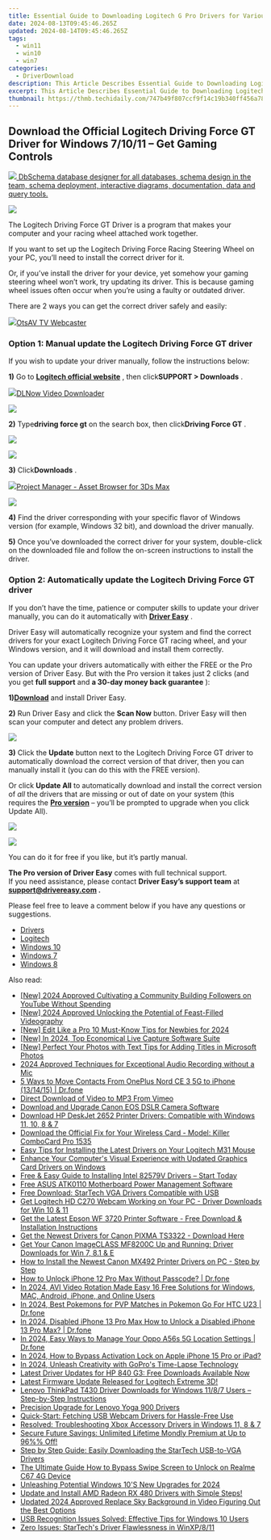 ```yaml
---
title: Essential Guide to Downloading Logitech G Pro Drivers for Various Windows OS (Including Win 11)
date: 2024-08-13T09:45:46.265Z
updated: 2024-08-14T09:45:46.265Z
tags:
  - win11
  - win10
  - win7
categories:
  - DriverDownload
description: This Article Describes Essential Guide to Downloading Logitech G Pro Drivers for Various Windows OS (Including Win 11)
excerpt: This Article Describes Essential Guide to Downloading Logitech G Pro Drivers for Various Windows OS (Including Win 11)
thumbnail: https://thmb.techidaily.com/747b49f807ccf9f14c19b340ff456a78dd6771beaa7f3b2a1e86afcc1230369a.jpg
---
```


## Download the Official Logitech Driving Force GT Driver for Windows 7/10/11 – Get Gaming Controls

<!-- affiliate ads begin -->
<a href="https://shop.dbschema.com/order/checkout.php?PRODS=19867419&QTY=1&AFFILIATE=108875&CART=1"> <img src="https://secure.avangate.com/images/merchant/176b22bab4e94a28619ca2433b2ef241/products/1_icon256.png" border="0">
DbSchema database designer for all databases, schema design in the team, schema deployment, interactive diagrams, documentation, data and query tools. </a>
<!-- affiliate ads end -->
![](https://images.drivereasy.com/wp-content/uploads/2019/10/2019-10-18_14-44-05.jpg)

 The Logitech Driving Force GT Driver is a program that makes your computer and your racing wheel attached work together.

 If you want to set up the Logitech Driving Force Racing Steering Wheel on your PC, you’ll need to install the correct driver for it.

 Or, if you’ve install the driver for your device, yet somehow your gaming steering wheel won’t work, try updating its driver. This is because gaming wheel issues often occur when you’re using a faulty or outdated driver.

There are 2 ways you can get the correct driver safely and easily:

<!-- affiliate ads begin -->
<a href="https://otszone.ots7.com/order/checkout.php?PRODS=4713324&QTY=1&AFFILIATE=108875&CART=1"><img src="https://green.ots7.com/screenshots/OtsAV/OtsAVTV1.90-300x188.jpg" border="0">OtsAV TV Webcaster</a>
<!-- affiliate ads end -->
### Option 1: Manual update the Logitech Driving Force GT driver

 If you wish to update your driver manually, follow the instructions below:

**1)** Go to **[Logitech official website](https://tools.techidaily.com/drivereasy/download/)**  , then click**SUPPORT > Downloads** .

<!-- affiliate ads begin -->
<a href="https://secure.2checkout.com/order/checkout.php?PRODS=4712430&QTY=1&AFFILIATE=108875&CART=1"><img src="https://secure.avangate.com/images/merchant/c404a5adbf90e09631678b13b05d9d7a/products/dlnow_256.png" border="0">DLNow Video Downloader</a>
<!-- affiliate ads end -->
![](https://images.drivereasy.com/wp-content/uploads/2020/01/2020-01-18_12-14-26-10.jpg)

**2)** Type**driving force gt** on the search box, then click**Driving Force GT** .

<!-- affiliate ads begin -->
<a href="https://shop.copernic.com/order/checkout.php?PRODS=41033101&QTY=1&AFFILIATE=108875&CART=1"><img src="https://secure.2checkout.com/images/merchant/8d30aa96e72440759f74bd2306c1fa3d/Copernic-2023-Affiliate-728x90-Elite.png" border="0"></a>
<!-- affiliate ads end -->
![](https://images.drivereasy.com/wp-content/uploads/2020/01/2020-01-18_14-53-25.jpg)

**3)** Click**Downloads** .

<!-- affiliate ads begin -->
<a href="https://secure.2checkout.com/order/checkout.php?PRODS=4709458&QTY=1&AFFILIATE=108875&CART=1"><img src="https://3d-kstudio.com/wp-content/uploads/2019/10/Project-Manager-version-3-1600x900-768x419.jpg" border="0">Project Manager - Asset Browser for 3Ds Max</a>
<!-- affiliate ads end -->
![](https://images.drivereasy.com/wp-content/uploads/2020/01/2020-01-18_14-54-51.jpg)

**4)** Find the driver corresponding with your specific flavor of Windows version (for example, Windows 32 bit), and download the driver manually.

**5)** Once you’ve downloaded the correct driver for your system, double-click on the downloaded file and follow the on-screen instructions to install the driver.

### Option 2: Automatically update the Logitech Driving Force GT driver

 If you don’t have the time, patience or computer skills to update your driver manually, you can do it automatically with **[Driver Easy](https://tools.techidaily.com/drivereasy/download/)**  .

 Driver Easy will automatically recognize your system and find the correct drivers for your exact Logitech Driving Force GT racing wheel, and your Windows version, and it will download and install them correctly.

 You can update your drivers automatically with either the FREE or the Pro version of Driver Easy. But with the Pro version it takes just 2 clicks (and you get **full support** and **a 30-day money back guarantee** ):

 **1)[Download](https://tools.techidaily.com/drivereasy/download/)**  and install Driver Easy.

**2)** Run Driver Easy and click the **Scan Now** button. Driver Easy will then scan your computer and detect any problem drivers.

![](https://images.drivereasy.com/wp-content/uploads/2019/10/2019-10-17_12-11-59-9.jpg)

**3)** Click the **Update**  button next to the Logitech Driving Force GT driver to automatically download the correct version of that driver, then you can manually install it (you can do this with the FREE version).

 Or click **Update All** to automatically download and install the correct version of _all_  the drivers that are missing or out of date on your system (this requires the **[Pro version](https://tools.techidaily.com/drivereasy/download/)**  – you’ll be prompted to upgrade when you click Update All).

<!-- affiliate ads begin -->
<a href="https://store.massmailsoftware.com/order/checkout.php?PRODS=1300375&QTY=1&AFFILIATE=108875&CART=1"><img src="https://secure.avangate.com/images/merchant/dc87c13749315c7217cdc4ac692e704c/banera_for_partners-15_%281%29.jpg" border="0"></a>
<!-- affiliate ads end -->
![](https://images.drivereasy.com/wp-content/uploads/2019/10/2019-10-18_14-41-08.jpg)

 You can do it for free if you like, but it’s partly manual.

**The Pro version of Driver Easy** comes with full technical support.  
 If you need assistance, please contact **Driver Easy’s support team** at **[support@drivereasy.com](https://tools.techidaily.com/drivereasy/download/) .**

 Please feel free to leave a comment below if you have any questions or suggestions.

* [Drivers](https://tools.techidaily.com/drivereasy/download/)
* [Logitech](https://tools.techidaily.com/drivereasy/download/)
* [Windows 10](https://tools.techidaily.com/drivereasy/download/)
* [Windows 7](https://tools.techidaily.com/drivereasy/download/)
* [Windows 8](https://tools.techidaily.com/drivereasy/download/)

<ins class="adsbygoogle"
     style="display:block"
     data-ad-format="autorelaxed"
     data-ad-client="ca-pub-7571918770474297"
     data-ad-slot="1223367746"></ins>



<ins class="adsbygoogle"
     style="display:block"
     data-ad-client="ca-pub-7571918770474297"
     data-ad-slot="8358498916"
     data-ad-format="auto"
     data-full-width-responsive="true"></ins>

<span class="atpl-alsoreadstyle">Also read:</span>
<div><ul>
<li><a href="https://facebook-record-videos.techidaily.com/new-2024-approved-cultivating-a-community-building-followers-on-youtube-without-spending/"><u>[New] 2024 Approved  Cultivating a Community  Building Followers on YouTube Without Spending</u></a></li>
<li><a href="https://youtube-zero.techidaily.com/024-approved-unlocking-the-potential-of-feast-filled-videography/"><u>[New] 2024 Approved  Unlocking the Potential of Feast-Filled Videography</u></a></li>
<li><a href="https://facebook-record-videos.techidaily.com/new-edit-like-a-pro-10-must-know-tips-for-newbies-for-2024/"><u>[New] Edit Like a Pro  10 Must-Know Tips for Newbies for 2024</u></a></li>
<li><a href="https://screen-capture.techidaily.com/new-in-2024-top-economical-live-capture-software-suite/"><u>[New] In 2024, Top Economical Live Capture Software Suite</u></a></li>
<li><a href="https://extra-support.techidaily.com/new-perfect-your-photos-with-text-tips-for-adding-titles-in-microsoft-photos/"><u>[New] Perfect Your Photos with Text  Tips for Adding Titles in Microsoft Photos</u></a></li>
<li><a href="https://youtube-docs.techidaily.com/approved-techniques-for-exceptional-audio-recording-without-a-mic/"><u>2024 Approved  Techniques for Exceptional Audio Recording without a Mic</u></a></li>
<li><a href="https://blog-min.techidaily.com/5-ways-to-move-contacts-from-oneplus-nord-ce-3-5g-to-iphone-131415-drfone-by-drfone-transfer-from-android-transfer-from-android/"><u>5 Ways to Move Contacts From OnePlus Nord CE 3 5G to iPhone (13/14/15) | Dr.fone</u></a></li>
<li><a href="https://vimeo-videos.techidaily.com/direct-download-of-video-to-mp3-from-vimeo/"><u>Direct Download of Video to MP3 From Vimeo</u></a></li>
<li><a href="https://win-amazing.techidaily.com/download-and-upgrade-canon-eos-dslr-camera-software/"><u>Download and Upgrade Canon EOS DSLR Camera Software</u></a></li>
<li><a href="https://win-amazing.techidaily.com/download-hp-deskjet-2652-printer-drivers-compatible-with-windows-11-10-8-and-7/"><u>Download HP DeskJet 2652 Printer Drivers: Compatible with Windows 11, 10, 8 & 7</u></a></li>
<li><a href="https://win-amazing.techidaily.com/download-the-official-fix-for-your-wireless-card-model-killer-combocard-pro-1535/"><u>Download the Official Fix for Your Wireless Card - Model: Killer ComboCard Pro 1535</u></a></li>
<li><a href="https://win-amazing.techidaily.com/easy-tips-for-installing-the-latest-drivers-on-your-logitech-m31-mouse/"><u>Easy Tips for Installing the Latest Drivers on Your Logitech M31 Mouse</u></a></li>
<li><a href="https://win-amazing.techidaily.com/enhance-your-computers-visual-experience-with-updated-graphics-card-drivers-on-windows/"><u>Enhance Your Computer's Visual Experience with Updated Graphics Card Drivers on Windows</u></a></li>
<li><a href="https://win-amazing.techidaily.com/free-and-easy-guide-to-installing-intel-82579v-drivers-start-today/"><u>Free & Easy Guide to Installing Intel 82579V Drivers – Start Today</u></a></li>
<li><a href="https://win-amazing.techidaily.com/free-asus-atk0110-motherboard-power-management-software/"><u>Free ASUS ATK0110 Motherboard Power Management Software</u></a></li>
<li><a href="https://win-amazing.techidaily.com/free-download-startech-vga-drivers-compatible-with-usb/"><u>Free Download: StarTech VGA Drivers Compatible with USB</u></a></li>
<li><a href="https://win-amazing.techidaily.com/get-logitech-hd-c270-webcam-working-on-your-pc-driver-downloads-for-win-10-and-11/"><u>Get Logitech HD C270 Webcam Working on Your PC - Driver Downloads for Win 10 & 11</u></a></li>
<li><a href="https://win-amazing.techidaily.com/get-the-latest-epson-wf-3720-printer-software-free-download-and-installation-instructions/"><u>Get the Latest Epson WF 3720 Printer Software - Free Download & Installation Instructions</u></a></li>
<li><a href="https://win-amazing.techidaily.com/1722960010048-get-the-newest-drivers-for-canon-pixma-ts3322-download-here/"><u>Get the Newest Drivers for Canon PIXMA TS3322 - Download Here</u></a></li>
<li><a href="https://win-amazing.techidaily.com/1722969553004-get-your-canon-imageclass-mf8200c-up-and-running-driver-downloads-for-win-7-81-and-e/"><u>Get Your Canon ImageCLASS MF8200C Up and Running: Driver Downloads for Win 7, 8.1 & E</u></a></li>
<li><a href="https://win-amazing.techidaily.com/how-to-install-the-newest-canon-mx492-printer-drivers-on-pc-step-by-step/"><u>How to Install the Newest Canon MX492 Printer Drivers on PC - Step by Step</u></a></li>
<li><a href="https://iphone-unlock.techidaily.com/how-to-unlock-iphone-12-pro-max-without-passcode-drfone-by-drfone-ios/"><u>How to Unlock iPhone 12 Pro Max Without Passcode? | Dr.fone</u></a></li>
<li><a href="https://ai-driven-video-production.techidaily.com/in-2024-avi-video-rotation-made-easy-16-free-solutions-for-windows-mac-android-iphone-and-online-users/"><u>In 2024, AVI Video Rotation Made Easy 16 Free Solutions for Windows, MAC, Android, iPhone, and Online Users</u></a></li>
<li><a href="https://android-pokemon-go.techidaily.com/in-2024-best-pokemons-for-pvp-matches-in-pokemon-go-for-htc-u23-drfone-by-drfone-virtual-android/"><u>In 2024, Best Pokemons for PVP Matches in Pokemon Go For HTC U23 | Dr.fone</u></a></li>
<li><a href="https://iphone-unlock.techidaily.com/in-2024-disabled-iphone-13-pro-max-how-to-unlock-a-disabled-iphone-13-pro-max-drfone-by-drfone-ios/"><u>In 2024, Disabled iPhone 13 Pro Max How to Unlock a Disabled iPhone 13 Pro Max? | Dr.fone</u></a></li>
<li><a href="https://android-location.techidaily.com/in-2024-easy-ways-to-manage-your-oppo-a56s-5g-location-settings-drfone-by-drfone-virtual/"><u>In 2024, Easy Ways to Manage Your Oppo A56s 5G Location Settings | Dr.fone</u></a></li>
<li><a href="https://activate-lock.techidaily.com/in-2024-how-to-bypass-activation-lock-on-apple-iphone-15-pro-or-ipad-by-drfone-ios/"><u>In 2024, How to Bypass Activation Lock on Apple iPhone 15 Pro or iPad?</u></a></li>
<li><a href="https://fox-direct.techidaily.com/in-2024-unleash-creativity-with-gopros-time-lapse-technology/"><u>In 2024, Unleash Creativity with GoPro's Time-Lapse Technology</u></a></li>
<li><a href="https://win-amazing.techidaily.com/latest-driver-updates-for-hp-840-g3-free-downloads-available-now/"><u>Latest Driver Updates for HP 840 G3: Free Downloads Available Now</u></a></li>
<li><a href="https://win-amazing.techidaily.com/latest-firmware-update-released-for-logitech-extreme-3d/"><u>Latest Firmware Update Released for Logitech Extreme 3D!</u></a></li>
<li><a href="https://win-amazing.techidaily.com/lenovo-thinkpad-t430-driver-downloads-for-windows-1187-users-step-by-step-instructions/"><u>Lenovo ThinkPad T430 Driver Downloads for Windows 11/8/7 Users – Step-by-Step Instructions</u></a></li>
<li><a href="https://driver-install.techidaily.com/precision-upgrade-for-lenovo-yoga-900-drivers/"><u>Precision Upgrade for Lenovo Yoga 900 Drivers</u></a></li>
<li><a href="https://win-amazing.techidaily.com/quick-start-fetching-usb-webcam-drivers-for-hassle-free-use/"><u>Quick-Start: Fetching USB Webcam Drivers for Hassle-Free Use</u></a></li>
<li><a href="https://win-amazing.techidaily.com/resolved-troubleshooting-xbox-accessory-drivers-in-windows-11-8-and-7/"><u>Resolved: Troubleshooting Xbox Accessory Drivers in Windows 11, 8 & 7</u></a></li>
<li><a href="https://mondly-stories.techidaily.com/secure-future-savings-unlimited-lifetime-mondly-premium-at-up-to-96-off/"><u>Secure Future Savings: Unlimited Lifetime Mondly Premium at Up to 96%% Off!</u></a></li>
<li><a href="https://win-amazing.techidaily.com/step-by-step-guide-easily-downloading-the-startech-usb-to-vga-drivers/"><u>Step by Step Guide: Easily Downloading the StarTech USB-to-VGA Drivers</u></a></li>
<li><a href="https://easy-unlock-android.techidaily.com/the-ultimate-guide-how-to-bypass-swipe-screen-to-unlock-on-realme-c67-4g-device-by-drfone-android/"><u>The Ultimate Guide How to Bypass Swipe Screen to Unlock on Realme C67 4G Device</u></a></li>
<li><a href="https://some-approaches.techidaily.com/unleashing-potential-windows-10s-new-upgrades-for-2024/"><u>Unleashing Potential  Windows 10'S New Upgrades for 2024</u></a></li>
<li><a href="https://win-amazing.techidaily.com/update-and-install-amd-radeon-rx-480-drivers-with-simple-steps/"><u>Update and Install AMD Radeon RX 480 Drivers with Simple Steps!</u></a></li>
<li><a href="https://ai-video-editing.techidaily.com/updated-2024-approved-replace-sky-background-in-video-figuring-out-the-best-options/"><u>Updated 2024 Approved Replace Sky Background in Video Figuring Out the Best Options</u></a></li>
<li><a href="https://win-amazing.techidaily.com/usb-recognition-issues-solved-effective-tips-for-windows-10-users/"><u>USB Recognition Issues Solved: Effective Tips for Windows 10 Users</u></a></li>
<li><a href="https://driver-install.techidaily.com/zero-issues-startechs-driver-flawlessness-in-winxp811/"><u>Zero Issues: StarTech's Driver Flawlessness in WinXP/8/11</u></a></li>
</ul></div>
